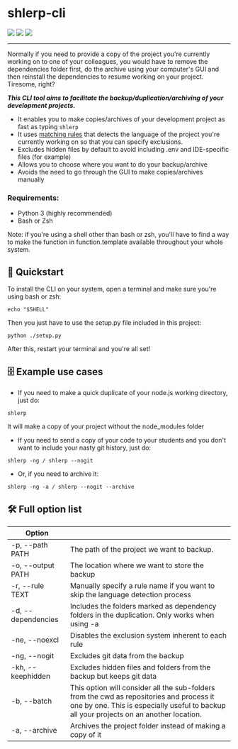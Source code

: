 # shlerp-cli
[![](https://img.shields.io/static/v1?label=Status&message=Ongoing&color=green)](#) [![](https://img.shields.io/static/v1?label=Python&message=v3.9&color=blue)](#) [![](https://img.shields.io/static/v1?label=Click&message=v8.1.3&color=purple)](#)
___

Normally if you need to provide a copy of the project you're currently working on to one of your colleagues, you would have to remove the dependencies folder first, do the archive using your computer's GUI and then reinstall the dependencies to resume working on your project. Tiresome, right?

***This CLI tool aims to facilitate the backup/duplication/archiving of your development projects.***

- It enables you to make copies/archives of your development project as fast as typing `shlerp`
- It uses [matching rules](./docs/rulesystem.md) that detects the language of the project you're currently working on so that you can specify exclusions.
- Excludes hidden files by default to avoid including .env and IDE-specific files (for example)
- Allows you to choose where you want to do your backup/archive
- Avoids the need to go through the GUI to make copies/archives manually

### Requirements:
- Python 3 (highly recommended)
- Bash or Zsh
  
Note: if you're using a shell other than bash or zsh, you'll have to find a way to make the function in function.template available throughout your whole system.


## 🚀 Quickstart

To install the CLI on your system, open a terminal and make sure you're using bash or zsh:
```
echo "$SHELL"
```
Then you just have to use the setup.py file included in this project:
```
python ./setup.py
```
After this, restart your terminal and you're all set!


## 🗄 Example use cases

- If you need to make a quick duplicate of your node.js working directory, just do:
```
shlerp
```
It will make a copy of your project without the node_modules folder

- If you need to send a copy of your code to your students and you don't want to include your nasty git history, just do:
```
shlerp -ng / shlerp --nogit
```

- Or, if you need to archive it:
```
shlerp -ng -a / shlerp --nogit --archive
```


## 🛠 Full option list
| Option             |                                                                                                                                                                                     |
|--------------------|-------------------------------------------------------------------------------------------------------------------------------------------------------------------------------------|
| -p, --path PATH    | The path of the project we want to backup.                                                                                                                                          |
| -o, --output PATH  | The location where we want to store the backup                                                                                                                                      |
| -r, --rule TEXT    | Manually specify a rule name if you want to skip the language detection process                                                                                                     |
| -d, --dependencies | Includes the folders marked as dependency folders in the duplication. Only works when using -a                                                                                      |
| -ne, --noexcl      | Disables the exclusion system inherent to each rule                                                                                                                                 |
| -ng, --nogit       | Excludes git data from the backup                                                                                                                                                   |
| -kh, --keephidden  | Excludes hidden files and folders from the backup but keeps git data                                                                                                                |
| -b, --batch        | This option will consider all the sub-folders from the cwd as repositories and process it one by one. This is especially useful to backup all your projects on an another location. |
| -a, --archive      | Archives the project folder instead of making a copy of it                                                                                                                          |
